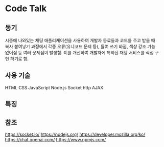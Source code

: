 # Code Talk
## 동기
시중에 나와있는 채팅 애플리케이션을 사용하여 개발자 동료들과 코드를 주고 받을 때 복사 붙여넣기 과정에서 각종 오류(유니코드 문제 등), 들여 쓰기 바뀜, 색상 강조 기능 없어짐 등 여러 문제점이 발생함.
이를 개선하여 개발자에 특화된 채팅 서비스를 직접 구현 하기로 함.

## 사용 기술
HTML
CSS
JavaScript
Node.js
Socket
http
AJAX

## 특징

## 참조
https://socket.io/
https://nodejs.org/
https://developer.mozilla.org/ko/
https://chat.openai.com/
https://www.npmjs.com/
